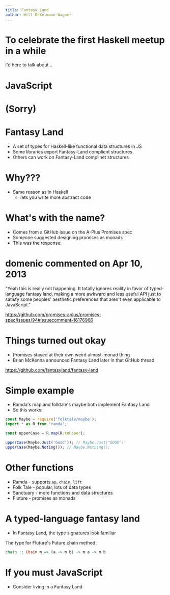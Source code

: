 ```yaml
---
title: Fantasy Land
author: Will Ockelmann-Wagner
...
```


# To celebrate the first Haskell meetup in a while

I'd here to talk about...

# JavaScript

# (Sorry)

# Fantasy Land

- A set of types for Haskell-like functional data structures in JS
- Some libraries export Fantasy-Land complient structures
- Others can work on Fantasy-Land complinet structures

# Why???

- Same reason as in Haskell
  - lets you write more abstract code

# What's with the name?

- Comes from a GitHub issue on the A-Plus Promises spec
- Someone suggested designing promises as monads
- This was the response:

# domenic commented on Apr 10, 2013

"Yeah this is really not happening. It totally ignores reality in favor of
typed-language fantasy land, making a more awkward and less useful API just
to satisfy some peoples' aesthetic preferences that aren't even applicable
to JavaScript."

https://github.com/promises-aplus/promises-spec/issues/94#issuecomment-16176966

# Things turned out okay 

- Promises stayed at their own weird almost-monad thing
- Brian McKenna announced Fantasy Land later in that GitHub thread

https://github.com/fantasyland/fantasy-land

# Simple example

- Ramda's map and folktale's maybe both implement Fantasy Land
- So this works:

```javascript
const Maybe = require('folktale/maybe');
import * as R from 'ramda';

const upperCase = R.map(R.toUpper);

upperCase(Maybe.Just('Good')); // Maybe.Just("GOOD")
upperCase(Maybe.Noting()); // Maybe.Nothing();

```

# Other functions

- Ramda - supports `ap`, `chain`, `lift`
- Folk Tale - popular, lots of data types
- Sanctuary - more functions and data structures 
- Fluture - promises as monads

# A typed-language fantasy land

- In Fantasy Land, the type signatures look familiar

The type for Fluture's Future.chain method:
```haskell
chain :: Chain m => (a -> m b) -> m a -> m b
```

# If you must JavaScript

- Consider living in a Fantasy Land
